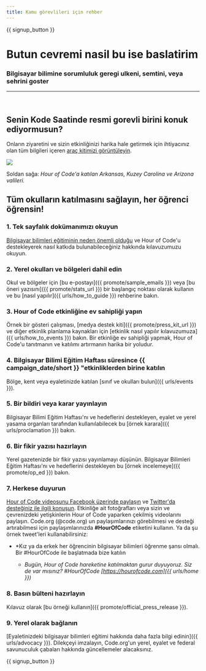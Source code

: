 ```yaml
---
title: Kamu görevlileri için rehber
---
```


{{ signup_button }}

# Butun cevremi nasil bu ise baslatirim

### Bilgisayar bilimine sorumluluk geregi ulkeni, semtini, veya sehrini goster

* * *

</br>

## Senin Kode Saatinde resmi gorevli birini konuk ediyormusun?

Onların ziyaretini ve sizin etkinliğinizi harika hale getirmek için ihtiyacınız olan tüm bilgileri içeren [araç kitimizi görüntüleyin](/files/elected-official.pdf).

![](/images/fit-800/hoc_govs.png)

Soldan sağa: *Hour of Code'a katılan Arkansas, Kuzey Carolina ve Arizona valileri.*

## Tüm okulların katılmasını sağlayın, her öğrenci öğrensin!

### 1. Tek sayfalık dokümanımızı okuyun

[Bilgisayar bilimleri eğitiminin neden önemli olduğu](/files/hoc-one-pager.pdf) ve Hour of Code'u destekleyerek nasıl katkıda bulunabileceğiniz hakkında kılavuzumuzu okuyun.

### 2. Yerel okulları ve bölgeleri dahil edin

Okul ve bölgeler için [bu e-postayı]({{ promote/sample_emails }}) veya [bu öneri yazısını]({{ promote/stats_url }}) bir başlangıç noktası olarak kullanın ve bu [nasıl yapılır]({{ urls/how_to_guide }}) rehberine bakın.

### 3. Hour of Code etkinliğine ev sahipliği yapın

Örnek bir gösteri çalışması, [medya destek kiti]({{ promote/press_kit_url }}) ve diğer etkinlik planlama kaynakları için [etkinlik nasıl yapılır kılavuzumuza]({{ urls/how_to_events }}) bakın. Bir etkinliğe ev sahipliği yapmak, Hour of Code'u tanıtmanın ve katılımı artırmanın harika bir yoludur.

### 4. Bilgisayar Bilimi Eğitim Haftası süresince {{ campaign_date/short }} "etkinliklerden birine katılın

Bölge, kent veya eyaletinizde katılan [sınıf ve okulları bulun]({{ urls/events }}).

### 5. Bir bildiri veya karar yayınlayın

Bilgisayar Bilimi Eğitim Haftası'nı ve hedeflerini destekleyen, eyalet ve yerel yasama organları tarafından kullanılabilecek bu [örnek karara]({{ urls/proclamation }}) bakın.

### 6. Bir fikir yazısı hazırlayın

Yerel gazetenizde bir fikir yazısı yayınlamayı düşünün. Bilgisayar Bilimleri Eğitim Haftası'nı ve hedeflerini destekleyen bu [örnek incelemeye]({{ promote/op_ed }}) bakın.

### 7. Herkese duyurun

[Hour of Code videosunu Facebook üzerinde paylaşın](https://www.facebook.com/sharer/sharer.php?u=http%3A%2F%2Fhourofcode.com%2Fus) ve [Twitter'da desteğiniz ile ilgili konuşun](https://twitter.com/intent/tweet?url=http%3A%2F%2Fhourofcode.com&text=I%27m%20participating%20in%20this%20year%27s%20%23HourOfCode%2C%20are%20you%3F%20%40codeorg&original_referer=https%3A%2F%2Fwww.google.com%2Furl%3Fq%3Dhttps%253A%252F%252Ftwitter.com%252Fshare%253Fhashtags%253D%2526amp%253Brelated%253Dcodeorg%2526amp%253Btext%253DI%252527m%252Bparticipating%252Bin%252Bthis%252Byear%252527s%252B%252523HourOfCode%25252C%252Bare%252Byou%25253F%252B%252540codeorg%2526amp%253Burl%253Dhttp%25253A%25252F%25252Fhourofcode.com%26sa%3DD%26sntz%3D1%26usg%3DAFQjCNE1GLTUbKZfMlEh9Aj5w0iswz6PYQ&related=codeorg&hashtags=). Etkinliğe ait fotoğrafları veya sizin ve çevrenizdeki yetişkinlerin Hour of Code yaparken çekilmiş videolarını paylaşın. Code.org (@code.org) un paylaşımlarınızı görebilmesi ve desteği artırabilmesi için paylaşımlarınızda **#HourOfCode** etiketini kullanın. Ya da şu örnek tweet'leri kullanabilirsiniz:

- *Kız ya da erkek her öğrencinin bilgisayar bilimleri öğrenme şansı olmalı. Bir #HourOfCode ile başlatmada bize katılın</em></li> 
    
    - *Bugün, Hour of Code hareketine katılmaktan gurur duyuyoruz. Siz de var mısınız? #HourOfCode [https://hourofcode.com]({{ urls/home }})*</ul> 
    
    ### 8. Basın bülteni hazırlayın
    
    Kılavuz olarak [bu örneği kullanın]({{ promote/official_press_release }}).
    
    ### 9. Yerel olarak bağlanın
    
    [Eyaletinizdeki bilgisayar bilimleri eğitimi hakkında daha fazla bilgi edinin]({{ urls/advocacy }}). Dilekçeyi imzalayın, Code.org'un yerel, eyalet ve federal savunuculuk çabaları hakkında güncellemeler alacaksınız.
    
    {{ signup_button }}